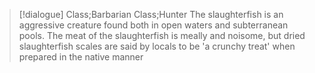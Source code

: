 >[!dialogue] Class;Barbarian Class;Hunter
>The slaughterfish is an aggressive creature found both in open waters and subterranean pools. The meat of the slaughterfish is meally and noisome, but dried slaughterfish scales are said by locals to be 'a crunchy treat' when prepared in the native manner
